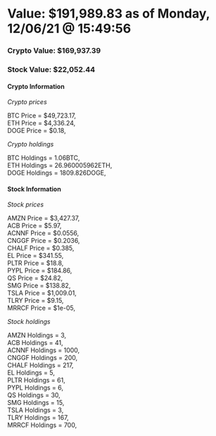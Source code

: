 # Value: $191,989.83 as of Monday, 12/06/21 @ 15:49:56 

### Crypto Value: $169,937.39

### Stock Value: $22,052.44

#### Crypto Information 
*Crypto prices* 

BTC Price = $49,723.17,  
ETH Price = $4,336.24,  
DOGE Price = $0.18,  


*Crypto holdings* 

BTC Holdings = 1.06BTC,  
ETH Holdings = 26.960005962ETH,  
DOGE Holdings = 1809.826DOGE,  


#### Stock Information 

*Stock prices* 

AMZN Price = $3,427.37,  
ACB Price = $5.97,  
ACNNF Price = $0.0556,  
CNGGF Price = $0.2036,  
CHALF Price = $0.385,  
EL Price = $341.55,  
PLTR Price = $18.8,  
PYPL Price = $184.86,  
QS Price = $24.82,  
SMG Price = $138.82,  
TSLA Price = $1,009.01,  
TLRY Price = $9.15,  
MRRCF Price = $1e-05,  


*Stock holdings* 

AMZN Holdings = 3,  
ACB Holdings = 41,  
ACNNF Holdings = 1000,  
CNGGF Holdings = 200,  
CHALF Holdings = 217,  
EL Holdings = 5,  
PLTR Holdings = 61,  
PYPL Holdings = 6,  
QS Holdings = 30,  
SMG Holdings = 15,  
TSLA Holdings = 3,  
TLRY Holdings = 167,  
MRRCF Holdings = 700,  


